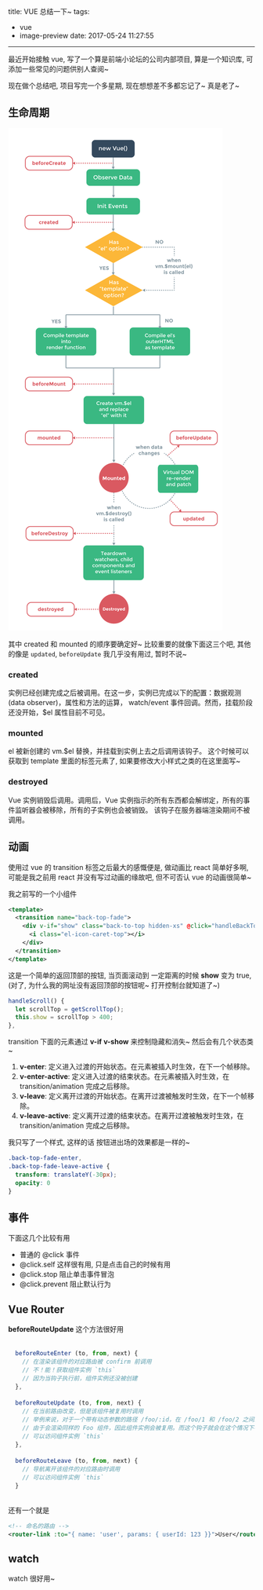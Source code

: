 title: VUE 总结一下~
tags:
  - vue
  - image-preview
date: 2017-05-24 11:27:55
---

最近开始接触 vue, 写了一个算是前端小论坛的公司内部项目, 算是一个知识库, 可添加一些常见的问题供别人查阅~

现在做个总结吧, 项目写完一个多星期, 现在想想差不多都忘记了~ 真是老了~


## 生命周期

![](/images/vue-lifecycle.png)

其中 created 和 mounted 的顺序要确定好~ 比较重要的就像下面这三个吧, 其他的像是 `updated`, `beforeUpdate` 我几乎没有用过, 暂时不说~ 

### created
实例已经创建完成之后被调用。在这一步，实例已完成以下的配置：数据观测(data observer)，属性和方法的运算， watch/event 事件回调。然而，挂载阶段还没开始，$el 属性目前不可见。

### mounted
el 被新创建的 vm.$el 替换，并挂载到实例上去之后调用该钩子。
这个时候可以获取到 template 里面的标签元素了, 如果要修改大小样式之类的在这里面写~

### destroyed

Vue 实例销毁后调用。调用后，Vue 实例指示的所有东西都会解绑定，所有的事件监听器会被移除，所有的子实例也会被销毁。 该钩子在服务器端渲染期间不被调用。


## 动画

使用过 vue 的 transition 标签之后最大的感慨便是, 做动画比 react 简单好多啊, 可能是我之前用 react 并没有写过动画的缘故吧, 但不可否认 vue 的动画很简单~

我之前写的一个小组件

```xml
<template>
  <transition name="back-top-fade">
    <div v-if="show" class="back-to-top hidden-xs" @click="handleBackTopClick">
      <i class="el-icon-caret-top"></i>
    </div>
  </transition>
</template>
```

这是一个简单的返回顶部的按钮, 当页面滚动到 一定距离的时候 **show** 变为 true, (对了, 为什么我的网址没有返回顶部的按钮呢~ 打开控制台就知道了~)

```js
handleScroll() {
  let scrollTop = getScrollTop();
  this.show = scrollTop > 400;
},
```

transition 下面的元素通过 **v-if** **v-show** 来控制隐藏和消失~ 然后会有几个状态类~

1. **v-enter**: 定义进入过渡的开始状态。在元素被插入时生效，在下一个帧移除。
2. **v-enter-active**: 定义进入过渡的结束状态。在元素被插入时生效，在 transition/animation 完成之后移除。
3. **v-leave**: 定义离开过渡的开始状态。在离开过渡被触发时生效，在下一个帧移除。
4. **v-leave-active**: 定义离开过渡的结束状态。在离开过渡被触发时生效，在 transition/animation 完成之后移除。

我只写了一个样式, 这样的话 按钮进出场的效果都是一样的~

```css
.back-top-fade-enter,
.back-top-fade-leave-active {
  transform: translateY(-30px);
  opacity: 0
}
```

## 事件


下面这几个比较有用

* 普通的  @click 事件
* @click.self 这样很有用, 只是点击自己的时候有用
* @click.stop 阻止单击事件冒泡
* @click.prevent 阻止默认行为

## Vue Router
**beforeRouteUpdate** 这个方法很好用

```js

  beforeRouteEnter (to, from, next) {
    // 在渲染该组件的对应路由被 confirm 前调用
    // 不！能！获取组件实例 `this`
    // 因为当钩子执行前，组件实例还没被创建
  },

  beforeRouteUpdate (to, from, next) {
    // 在当前路由改变，但是该组件被复用时调用
    // 举例来说，对于一个带有动态参数的路径 /foo/:id，在 /foo/1 和 /foo/2 之间跳转的时候，
    // 由于会渲染同样的 Foo 组件，因此组件实例会被复用。而这个钩子就会在这个情况下被调用。
    // 可以访问组件实例 `this`
  },

  beforeRouteLeave (to, from, next) {
    // 导航离开该组件的对应路由时调用
    // 可以访问组件实例 `this`
  }
  
```

还有一个就是

```xml
<!-- 命名的路由 -->
<router-link :to="{ name: 'user', params: { userId: 123 }}">User</router-link>
```

## watch

watch 很好用~
